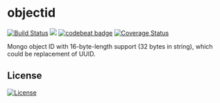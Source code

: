 # objectid

[![Build Status](https://travis-ci.org/Andrew-M-C/go.objectid.svg?branch=master)](https://travis-ci.org/Andrew-M-C/go.objectid)  [![](https://goreportcard.com/badge/github.com/Andrew-M-C/go.objectid)](https://goreportcard.com/report/github.com/Andrew-M-C/go.mysqlx)  [![codebeat badge](https://codebeat.co/badges/75922c43-e3af-4c63-8b8a-0e7da8f88acf)](https://codebeat.co/projects/github-com-andrew-m-c-go-objectid-master)  [![Coverage Status](https://coveralls.io/repos/github/Andrew-M-C/go.objectid/badge.svg)](https://coveralls.io/github/Andrew-M-C/go.objectid)

Mongo object ID with 16-byte-length support (32 bytes in string), which could be replacement of UUID.

## License

[![License](https://img.shields.io/badge/license-BSD%203--Clause-blue.svg)](https://opensource.org/licenses/BSD-3-Clause)
